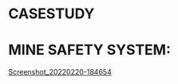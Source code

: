 # CASESTUDY
# MINE SAFETY SYSTEM:
[Screenshot_20220220-184654](https://user-images.githubusercontent.com/98878142/154846016-00ccc435-e368-4818-8b27-9b35dbb8378a.jpg)                   
           
